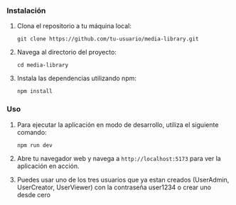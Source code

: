 
### Instalación

1. Clona el repositorio a tu máquina local:

    ```
    git clone https://github.com/tu-usuario/media-library.git
    ```

2. Navega al directorio del proyecto:

    ```
    cd media-library
    ```

3. Instala las dependencias utilizando npm:

    ```
    npm install
    ```

### Uso

1. Para ejecutar la aplicación en modo de desarrollo, utiliza el siguiente comando:

    ```
    npm run dev
    ```

2. Abre tu navegador web y navega a `http://localhost:5173` para ver la aplicación en acción.

3. Puedes usar uno de los tres usuarios que ya estan creados (UserAdmin, UserCreator, UserViewer) con la contraseña user1234 o crear uno desde cero
